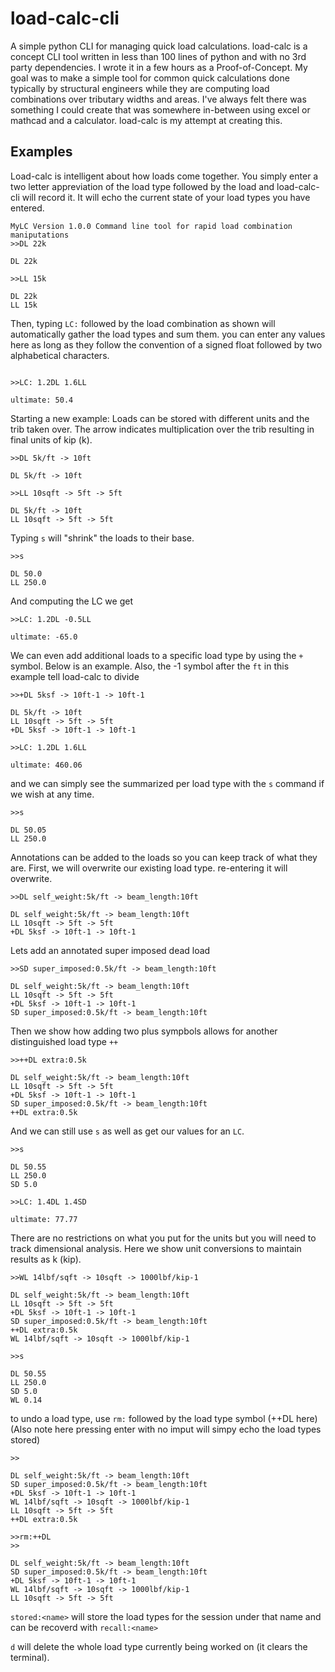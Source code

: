 # load-calc-cli
A simple python CLI for managing quick load calculations.
load-calc is a concept CLI tool written in less than 100 lines of python and with no 3rd party dependencies.
I wrote it in a few hours as a Proof-of-Concept. 
My goal was to make a simple tool for common quick calculations done typically by structural engineers while they are
computing load combinations over tributary widths and areas. I've always felt there was something I could create that was somewhere in-between using excel or mathcad and a calculator.
load-calc is my attempt at creating this.


## Examples
Load-calc is intelligent about how loads come together. You simply enter a two letter appreviation of the load type followed by the load and load-calc-cli will record it.
It will echo the current state of your load types you have entered.

```
MyLC Version 1.0.0 Command line tool for rapid load combination maniputations
>>DL 22k

DL 22k

>>LL 15k

DL 22k
LL 15k
```
Then, typing `LC:` followed by the load combination as shown will automatically gather the load types and sum them. you can enter any values here as long as they follow the convention
of a signed float followed by two alphabetical characters.
```

>>LC: 1.2DL 1.6LL

ultimate: 50.4
```
Starting a new example:
Loads can be stored with different units and the trib taken over. The arrow indicates multiplication over the trib resulting in final units of kip (k).

```
>>DL 5k/ft -> 10ft

DL 5k/ft -> 10ft

>>LL 10sqft -> 5ft -> 5ft

DL 5k/ft -> 10ft
LL 10sqft -> 5ft -> 5ft
```
Typing `s` will "shrink" the loads to their base.
```
>>s

DL 50.0
LL 250.0
```
And computing the LC we get

```
>>LC: 1.2DL -0.5LL 

ultimate: -65.0
```

We can even add additional loads to a specific load type by using the `+` symbol. Below is an example. Also, the -1 symbol after the `ft` in this example tell load-calc to divide
```
>>+DL 5ksf -> 10ft-1 -> 10ft-1

DL 5k/ft -> 10ft
LL 10sqft -> 5ft -> 5ft
+DL 5ksf -> 10ft-1 -> 10ft-1

>>LC: 1.2DL 1.6LL

ultimate: 460.06

```
and we can simply see the summarized per load type with the `s` command if we wish at any time.
```
>>s

DL 50.05
LL 250.0
```

Annotations can be added to the loads so you can keep track of what they are. First, we will overwrite our existing load type. re-entering it will overwrite.
 
```
>>DL self_weight:5k/ft -> beam_length:10ft 

DL self_weight:5k/ft -> beam_length:10ft
LL 10sqft -> 5ft -> 5ft
+DL 5ksf -> 10ft-1 -> 10ft-1
```
Lets add an annotated super imposed dead load
```
>>SD super_imposed:0.5k/ft -> beam_length:10ft

DL self_weight:5k/ft -> beam_length:10ft
LL 10sqft -> 5ft -> 5ft
+DL 5ksf -> 10ft-1 -> 10ft-1
SD super_imposed:0.5k/ft -> beam_length:10ft
```
Then we show how adding two plus sympbols allows for another distinguished load type `++` 
```
>>++DL extra:0.5k

DL self_weight:5k/ft -> beam_length:10ft
LL 10sqft -> 5ft -> 5ft
+DL 5ksf -> 10ft-1 -> 10ft-1
SD super_imposed:0.5k/ft -> beam_length:10ft
++DL extra:0.5k
```
And we can still use `s` as well as get our values for an `LC`.
```
>>s

DL 50.55
LL 250.0
SD 5.0

>>LC: 1.4DL 1.4SD

ultimate: 77.77
```

There are no restrictions on what you put for the units but you will need to track dimensional analysis. Here we show unit conversions to maintain results as k (kip).
```
>>WL 14lbf/sqft -> 10sqft -> 1000lbf/kip-1

DL self_weight:5k/ft -> beam_length:10ft
LL 10sqft -> 5ft -> 5ft
+DL 5ksf -> 10ft-1 -> 10ft-1
SD super_imposed:0.5k/ft -> beam_length:10ft
++DL extra:0.5k
WL 14lbf/sqft -> 10sqft -> 1000lbf/kip-1

>>s

DL 50.55
LL 250.0
SD 5.0
WL 0.14
```

to undo a load type, use `rm:` followed by the load type symbol (++DL here) (Also note here pressing enter with no imput will simpy echo the load types stored)

```
>>       

DL self_weight:5k/ft -> beam_length:10ft
SD super_imposed:0.5k/ft -> beam_length:10ft
+DL 5ksf -> 10ft-1 -> 10ft-1
WL 14lbf/sqft -> 10sqft -> 1000lbf/kip-1
LL 10sqft -> 5ft -> 5ft
++DL extra:0.5k

>>rm:++DL
>>

DL self_weight:5k/ft -> beam_length:10ft
SD super_imposed:0.5k/ft -> beam_length:10ft
+DL 5ksf -> 10ft-1 -> 10ft-1
WL 14lbf/sqft -> 10sqft -> 1000lbf/kip-1
LL 10sqft -> 5ft -> 5ft
```

`stored:<name>` will store the load types for the session under that name and can be recoverd with `recall:<name>`

`d` will delete the whole load type currently being worked on (it clears the terminal).

